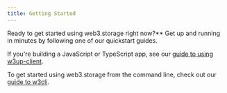 ```yaml
---
title: Getting Started
---
```


Ready to get started using web3.storage right now?** Get up and running in minutes by following one of our quickstart guides.

If you're building a JavaScript or TypeScript app, see our [guide to using w3up-client](./w3up-client.md).

To get started using web3.storage from the command line, check out our [guide to w3cli](./w3cli.md).
